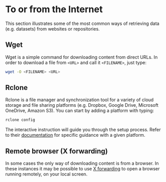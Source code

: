 # To or from the Internet
This section illustrates some of the most common ways of retrieving data (e.g. datasets) from websites or repositories.

## Wget
Wget is a simple command for downloading content from direct URLs.
In order to download a file from `<URL>` and call it `<FILENAME>`, just type:
```sh
wget -O <FILENAME> <URL>
```

## Rclone
Rclone is a file manager and synchronization tool for a variety of cloud storage and file sharing platforms (e.g. Dropbox, Google Drive, Microsoft OneDrive, Amazon S3).
You can start by adding a platform with typing:
```sh
rclone config
```

The interactive instruction will guide you through the setup process.
Refer to their [documentation](https://rclone.org/) for specific guidance with a given platform.


## Remote browser (X forwarding)
In some cases the only way of downloading content is from a browser. 
In these instances it may be possible to use [X forwarding](/connection/x-forwarding-running-software-with-gui.md) to open a browser running remotely, on your local screen.

